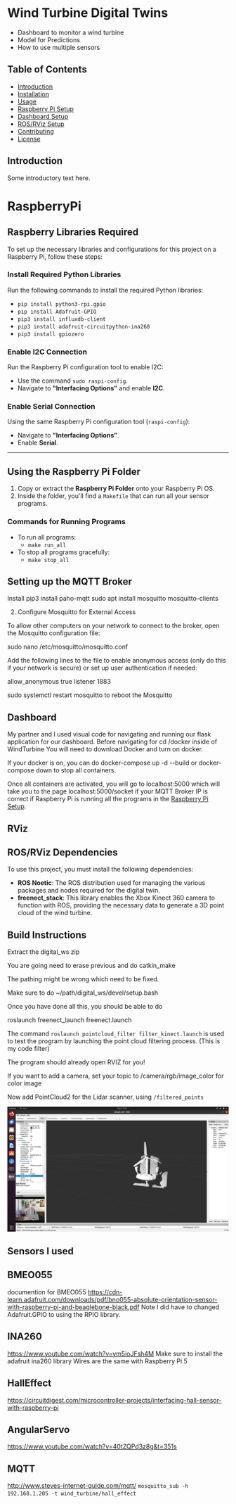 # Wind Turbine Digital Twins

- Dashboard to monitor a wind turbine
- Model for Predictions
- How to use multiple sensors

## Table of Contents
- [Introduction](#introduction)
- [Installation](#installation)
- [Usage](#usage)
- [Raspberry Pi Setup](#RaspberryPi)
- [Dashboard Setup](#Dashboard)
- [ROS/RViz Setup](#RViz)
- [Contributing](#contributing)
- [License](#license)

## Introduction
Some introductory text here.

# RaspberryPi

## Raspberry Libraries Required

To set up the necessary libraries and configurations for this project on a Raspberry Pi, follow these steps:

### Install Required Python Libraries

Run the following commands to install the required Python libraries:

- `pip install python3-rpi.gpio`
- `pip install Adafruit-GPIO`
- `pip3 install influxdb-client`
- `pip3 install adafruit-circuitpython-ina260`
- `pip3 install gpiozero`

### Enable I2C Connection

Run the Raspberry Pi configuration tool to enable I2C:

- Use the command `sudo raspi-config`.
- Navigate to **"Interfacing Options"** and enable **I2C**.

### Enable Serial Connection

Using the same Raspberry Pi configuration tool (`raspi-config`):

- Navigate to **"Interfacing Options"**.
- Enable **Serial**.

---

## Using the Raspberry Pi Folder

1. Copy or extract the **Raspberry Pi Folder** onto your Raspberry Pi OS.
2. Inside the folder, you'll find a `Makefile` that can run all your sensor programs.

### Commands for Running Programs

- To run all programs:
  - `make run_all`
- To stop all programs gracefully:
  - `make stop_all`

   

## Setting up the MQTT Broker

Install pip3 install paho-mqtt
sudo apt install mosquitto mosquitto-clients

2. Configure Mosquitto for External Access

To allow other computers on your network to connect to the broker, open the Mosquitto configuration file:

sudo nano /etc/mosquitto/mosquitto.conf

Add the following lines to the file to enable anonymous access (only do this if your network is secure) or set up user authentication if needed:

allow_anonymous true
listener 1883

sudo systemctl restart mosquitto to reboot the Mosquitto


## Dashboard 

My partner and I used visual code for navigating and running our flask application for our dashboard.
Before navigating for cd /docker inside of WindTurbine
You will need to download Docker and turn on docker. 

If your docker is on, you can do docker-compose up -d --build or docker-compose down to stop all containers.

Once all containers are activated, you will go to localhost:5000 which will take you to the page localhost:5000/socket if your MQTT Broker IP is correct if Raspberry Pi is running all the programs in the [Raspberry Pi Setup](#RaspberryPi). 


## RViz

## ROS/RViz Dependencies

To use this project, you must install the following dependencies:

- **ROS Noetic**: The ROS distribution used for managing the various packages and nodes required for the digital twin.
- **freenect_stack**: This library enables the Xbox Kinect 360 camera to function with ROS, providing the necessary data to generate a 3D point cloud of the wind turbine.

## Build Instructions

Extract the digital_ws zip 

You are going need to erase previous and do catkin_make

The pathing might be wrong which need to be fixed. 

Make sure to do ~/path/digital_ws/devel/setup.bash

Once you have done all this, you should be able to do

roslaunch freenect_launch freenect.launch 

The command `roslaunch pointcloud_filter filter_kinect.launch` is used to test the program by launching the point cloud filtering process. (This is my code filter)

The program should already open RVIZ for you!

If you want to add a camera, set your topic to /camera/rgb/image_color for color image

Now add PointCloud2 for the Lidar scanner, using `/filtered_points`

![PointCloud2](./images/simulation.png)

## Sensors I used
## BMEO055
documention for BMEO055
https://cdn-learn.adafruit.com/downloads/pdf/bno055-absolute-orientation-sensor-with-raspberry-pi-and-beaglebone-black.pdf
Note I did have to changed Adafruit.GPIO to using the RPIO library.

## INA260 
https://www.youtube.com/watch?v=ym5ioJFsh4M
Make sure to install the adafruit ina260 library 
Wires are the same with Raspberry Pi 5

## HallEffect
https://circuitdigest.com/microcontroller-projects/interfacing-hall-sensor-with-raspberry-pi

## AngularServo
https://www.youtube.com/watch?v=40tZQPd3z8g&t=351s


## MQTT

http://www.steves-internet-guide.com/mqtt/
`mosquitto_sub -h 192.168.1.205 -t wind_turbine/hall_effect`




